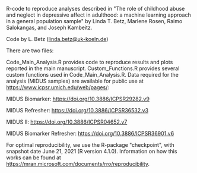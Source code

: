 R-code to reproduce analyses described in "The role of childhood abuse and neglect in depressive affect in adulthood: a machine learning approach in a general population sample" by Linda T. Betz, Marlene Rosen, Raimo Salokangas, and Joseph Kambeitz.

Code by L. Betz (linda.betz@uk-koeln.de)

There are two files:

Code_Main_Analysis.R provides code to reproduce results and plots reported in the main manuscript.
Custom_Functions.R provides several custom functions used in Code_Main_Analysis.R.
Data required for the analysis (MIDUS samples) are available for public use at https://www.icpsr.umich.edu/web/pages/:

MIDUS Biomarker: https://doi.org/10.3886/ICPSR29282.v9

MIDUS Refresher: https://doi.org/10.3886/ICPSR36532.v3

MIDUS II: https://doi.org/10.3886/ICPSR04652.v7

MIDUS Biomarker Refresher: https://doi.org/10.3886/ICPSR36901.v6

For optimal reproducibility, we use the R-package "checkpoint", with snapshot date June 21, 2021 (R version 4.1.0). Information on how this works can be found at https://mran.microsoft.com/documents/rro/reproducibility.
